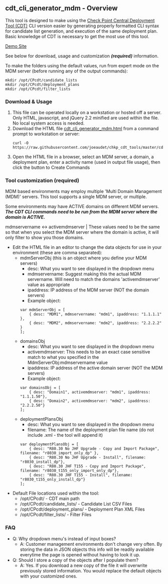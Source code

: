 ## cdt_cli_generator_mdm - Overview
This tool is designed to make using the [Check Point Central Deployment Tool (CDT)](https://supportcenter.checkpoint.com/supportcenter/portal?eventSubmit_doGoviewsolutiondetails=&solutionid=sk111158) CLI version easier by generating properly formatted CLI syntax for candidate list generation, and execution of the same deployment plan. Basic knowledge of CDT is necessary to get the most use of this tool.

<a href="http://www.pinktech.pro/cdt_tool_demo/cdt_cli_generator_mdm.html" target="_blank">Demo Site</a>

See below for download, usage and customization ***(required)*** information.

To make the folders using the default values, run from expert mode on the MDM server (before running any of the output commands):
```
mkdir /opt/CPcdt/candidate_lists
mkdir /opt/CPcdt/deployment_plans
mkdir /opt/CPcdt/filter_lists
```

### Download & Usage
1. This file can be operated locally on a workstation or hosted off a server. Only HTML, javascript, and jQuery 2.2 minified are used within the file. No local system access is needed.
1. Download the HTML file <a href="https://raw.githubusercontent.com/joeaudet/chkp_cdt_tools/master/cdt_cli_generators/cdt_cli_generator_mdm.html" target="_blank">cdt_cli_generator_mdm.html</a> from a command prompt to workstation or server:
	```
	curl -O https://raw.githubusercontent.com/joeaudet/chkp_cdt_tools/master/cdt_cli_generators/cdt_cli_generator_mdm.html
	```
1. Open the HTML file in a browser, select an MDM server, a domain, a deployment plan, enter a activity name (used in output file usage), then click the button to Create Commands

### Tool customization (required)
MDM based environments may employ multiple 'Multi Domain Management (MDM)' servers. This tool supports a single MDM server, or multiple.

Some environments may have ACTIVE domains on different MDM servers. ***The CDT CLI commands need to be run from the MDM server where the domain is ACTIVE.***

mdmservername <-> activemdmserver | These values need to be the same so that when you select the MDM server where the domain is active, it will only filter to show you those domains.

- Edit the HTML file in an editor to change the data objects for use in your environment (these are comma separated):
	- mdmServerObj (this is an object where you define your MDM servers)
		- desc: What you want to see displayed in the dropdown menu
		- mdmservername: Suggest making this the actual MDM servername. Will need to match the domains 'activemdmserver' value as appropriate
		- ipaddress: IP address of the MDM server (NOT the domain servers)
		- Example object:
		```
		var mdmServerObj = [
			{ desc: "MDM1", mdmservername: "mdm1", ipaddress: "1.1.1.1" },
			{ desc: "MDM2", mdmservername: "mdm2", ipaddress: "2.2.2.2" }
		];
		```
	- domainsObj
		- desc: What you want to see displayed in the dropdown menu
		- activemdmserver: This needs to be an exact case sensitive match to what you specified in the MdmServerObj:mdmservername value
		- ipaddress: IP address of the active domain server (NOT the MDM servers)
		- Example object:
		```
		var domainsObj = [
			{ desc: "Domain1", activemdmserver: "mdm1", ipaddress: "1.1.1.50"},
			{ desc: "Domain2", activemdmserver: "mdm2", ipaddress: "2.2.2.50"}
		];
		```
	- deploymentPlansObj
		- desc: What you want to see displayed in the dropdown menu
		- filename: The name of the deployment plan file name (do not include .xml - the tool will append it)
		```
		var deploymentPlansObj = [
			{ desc: "R80.30 No JHF Upgrade - Copy and Import Package", filename: "r8030_import_only_dp" },
			{ desc: "R80.30 No JHF Upgrade - Install", filename: "r8030_install_dp"},
			{ desc: "R80.30 JHF T155 - Copy and Import Package", filename: "r8030_t155_only_import_only_dp"},
			{ desc: "R80.30 JHF T155 - Install", filename: "r8030_t155_only_install_dp"}
		];
		```
- Default File locations used within the tool:
	- /opt/CPcdt/ - CDT main path
	- /opt/CPcdt/candidate_lists/ - Candidate List CSV Files
	- /opt/CPcdt/deployment_plans/ - Deployment Plan XML Files
	- /opt/CPcdt/filter_lists/ - Filter Files

### FAQ
- Q: Why dropdown menu's instead of input boxes?
	- A: Customer management environments don't change very often. By storing the data in JSON objects this info will be readily available everytime the page is opened without having to look it up.
- Q: Should I store a copy of the objects after I populate them?
	- A: Yes. If you download a new copy of the file it will overwrite previously stored information. You would replace the default objects with your customized ones.
